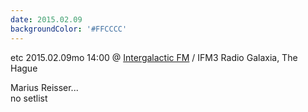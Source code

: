 ```yaml
---
date: 2015.02.09
backgroundColor: '#FFCCCC'
---
```


etc 2015.02.09mo 14:00 @ [Intergalactic FM](http://www.intergalacticfm.com/) / IFM3 Radio Galaxia, The Hague  

Marius Reisser...  
no setlist
